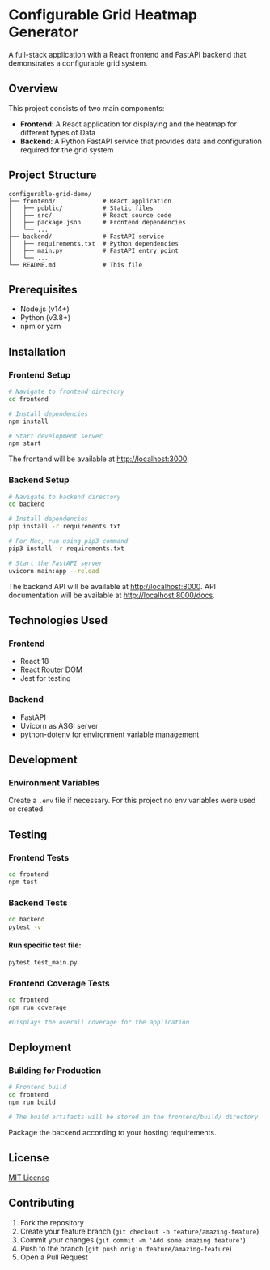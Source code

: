 # Configurable Grid Heatmap Generator

A full-stack application with a React frontend and FastAPI backend that demonstrates a configurable grid system.

## Overview

This project consists of two main components:

- **Frontend**: A React application for displaying and the heatmap for different types of Data
- **Backend**: A Python FastAPI service that provides data and configuration required for the grid system

## Project Structure

```
configurable-grid-demo/
├── frontend/             # React application
│   ├── public/           # Static files
│   ├── src/              # React source code
│   ├── package.json      # Frontend dependencies
│   └── ...
├── backend/              # FastAPI service
│   ├── requirements.txt  # Python dependencies
│   ├── main.py           # FastAPI entry point
│   └── ...
└── README.md             # This file
```

## Prerequisites

- Node.js (v14+)
- Python (v3.8+)
- npm or yarn

## Installation

### Frontend Setup

```bash
# Navigate to frontend directory
cd frontend

# Install dependencies
npm install

# Start development server
npm start
```

The frontend will be available at [http://localhost:3000](http://localhost:3000).

### Backend Setup

```bash
# Navigate to backend directory
cd backend

# Install dependencies
pip install -r requirements.txt

# For Mac, run using pip3 command
pip3 install -r requirements.txt

# Start the FastAPI server
uvicorn main:app --reload
```

The backend API will be available at [http://localhost:8000](http://localhost:8000).
API documentation will be available at [http://localhost:8000/docs](http://localhost:8000/docs).

## Technologies Used

### Frontend

- React 18
- React Router DOM
- Jest for testing

### Backend

- FastAPI
- Uvicorn as ASGI server
- python-dotenv for environment variable management

## Development

### Environment Variables

Create a `.env` file if necessary. For this project no env variables were used or created.

## Testing

### Frontend Tests

```bash
cd frontend
npm test
```

### Backend Tests

```bash
cd backend
pytest -v
```

#### Run specific test file:

```bash
pytest test_main.py
```

### Frontend Coverage Tests

```bash
cd frontend
npm run coverage

#Displays the overall coverage for the application
```

## Deployment

### Building for Production

```bash
# Frontend build
cd frontend
npm run build

# The build artifacts will be stored in the frontend/build/ directory
```

Package the backend according to your hosting requirements.

## License

[MIT License](LICENSE)

## Contributing

1. Fork the repository
2. Create your feature branch (`git checkout -b feature/amazing-feature`)
3. Commit your changes (`git commit -m 'Add some amazing feature'`)
4. Push to the branch (`git push origin feature/amazing-feature`)
5. Open a Pull Request

